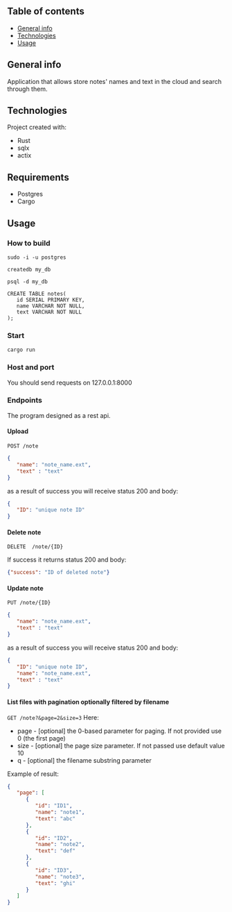 ## Table of contents
* [General info](#general-info)
* [Technologies](#technologies)
* [Usage](#usage)

## General info
Application that allows store notes' names and text in the cloud and search through them.
## Technologies
Project created with:
* Rust
* sqlx
* actix

## Requirements
* Postgres
* Cargo

## Usage
### How to build
```
sudo -i -u postgres
```
```
createdb my_db
```
```
psql -d my_db
```
```
CREATE TABLE notes(
   id SERIAL PRIMARY KEY,
   name VARCHAR NOT NULL,
   text VARCHAR NOT NULL
);
```
### Start
`cargo run`
### Host and port
You should send requests on 127.0.0.1:8000
### Endpoints
The program designed as a rest api.
#### Upload
`POST /note`
```json
{
   "name": "note_name.ext",
   "text" : "text"
}
```
as a result of success you will receive status 200 and body:
```json
{
   "ID": "unique note ID"
}
```
#### Delete note
`DELETE  /note/{ID}`

If success it returns status 200 and body:
```json
{"success": "ID of deleted note"}
```
#### Update note
`PUT /note/{ID}`
```json
{
   "name": "note_name.ext",
   "text" : "text"
}
```
as a result of success you will receive status 200 and body:
```json
{
   "ID": "unique note ID",
   "name": "note_name.ext",
   "text" : "text"
}
```
#### List files with pagination optionally filtered by filename
`GET /note?&page=2&size=3`
Here:
* page - [optional] the 0-based parameter for paging. If not provided use 0 (the first page)
* size - [optional] the page size parameter. If not passed use default value 10
* q - [optional] the filename substring parameter

Example of result:
```json
{  
   "page": [
      {
         "id": "ID1",
         "name": "note1",
         "text": "abc"
      },
      {
         "id": "ID2",
         "name": "note2",
         "text": "def"
      },
      {
         "id": "ID3",
         "name": "note3",
         "text": "ghi"
      }
   ]
}

```